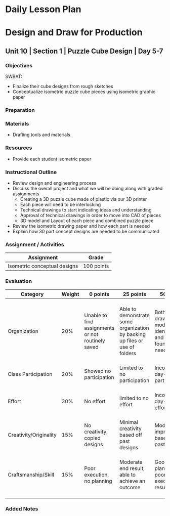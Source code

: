 # Daily Lesson Plan

# Design and Draw for Production

## Unit 10 | Section 1 | Puzzle Cube Design | Day 5-7

### Objectives

SWBAT:
- Finalize their cube designs from rough sketches
- Conceptualize isometric puzzle cube pieces using isometric graphic paper

### Preparation

### Materials
- Drafting tools and materials

### Resources

- Provide each student isometric paper

### Instructional Outline

- Review design and engineering process
- Discuss the overall project and what we will be doing along with graded assignments
  - Creating a 3D puzzle cube made of plastic via our 3D printer
  - Each piece will need to be interlocking
  - Technical drawings to start indicating ideas and understanding
  - Approval of technical drawings in order to move into CAD of pieces
  - 3D model and Layout of each piece and combined puzzle piece
- Review the isometric drawing paper and how each part is needed
- Explain how 30 part concept designs are needed to be communicated

### Assignment / Activities

| Assignment  | Grade |
| ------------- | ------------- |
| Isometric conceptual designs  | 100 points  |

### Evaluation
| Category | Weight | 0 points  | 25 points | 50 points | 75 points | 100 points |
| ------------- | ------------- | ------------- | ------------- | ------------- | ------------- | ------------- |
| Organization | 20% | Unable to find assignments or not routinely saved | Able to demonstrate some organization by backing up files or use of folders | Both drawings and models are identifiable and can be found if needed | All drawings are in a folder and models organized by folders in Google Drive | All drawings are in a folder labeled correctly and models organized by folders in Google Drive labeled correctly |
| Class Participation | 20% | Showed no participation | Limited to no participation | Inconsistent day-to-day participation | Participated only when needed  | Engaged daily and actively participated |
| Effort | 30% | No effort | limited to no effort | Inconsistent day-to-day effort | Showed effort only when needed or routinely directed | Continuous day-to-day effort with or without direction |
| Creativity/Originality | 15% | No creativity, copied designs | Minimal creativity based off past designs | Moderate improvements based off past designs | Complete overhaul of past or found designs | Completely new idea/design |
| Craftsmanship/Skill | 15% | Poor execution, no planning | Moderate end result, able to achieve an outcome | Good planning but poorly executed end result | Good planning and good end result although not what had been designed or communicated | Great planning & execution able to achieve what had been designed or communicated |

### Added Notes
